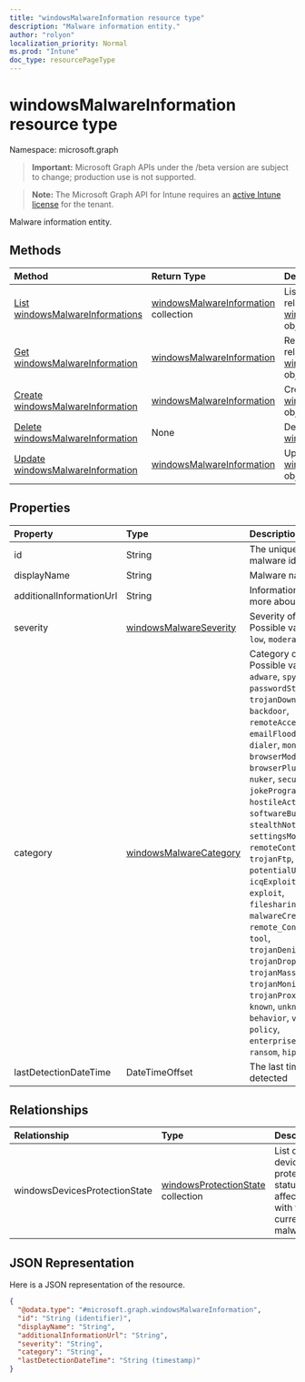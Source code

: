 ```yaml
---
title: "windowsMalwareInformation resource type"
description: "Malware information entity."
author: "rolyon"
localization_priority: Normal
ms.prod: "Intune"
doc_type: resourcePageType
---
```


# windowsMalwareInformation resource type

Namespace: microsoft.graph

> **Important:** Microsoft Graph APIs under the /beta version are subject to change; production use is not supported.

> **Note:** The Microsoft Graph API for Intune requires an [active Intune license](https://go.microsoft.com/fwlink/?linkid=839381) for the tenant.

Malware information entity.

## Methods
|Method|Return Type|Description|
|:---|:---|:---|
|[List windowsMalwareInformations](../api/intune-devices-windowsmalwareinformation-list.md)|[windowsMalwareInformation](../resources/intune-devices-windowsmalwareinformation.md) collection|List properties and relationships of the [windowsMalwareInformation](../resources/intune-devices-windowsmalwareinformation.md) objects.|
|[Get windowsMalwareInformation](../api/intune-devices-windowsmalwareinformation-get.md)|[windowsMalwareInformation](../resources/intune-devices-windowsmalwareinformation.md)|Read properties and relationships of the [windowsMalwareInformation](../resources/intune-devices-windowsmalwareinformation.md) object.|
|[Create windowsMalwareInformation](../api/intune-devices-windowsmalwareinformation-create.md)|[windowsMalwareInformation](../resources/intune-devices-windowsmalwareinformation.md)|Create a new [windowsMalwareInformation](../resources/intune-devices-windowsmalwareinformation.md) object.|
|[Delete windowsMalwareInformation](../api/intune-devices-windowsmalwareinformation-delete.md)|None|Deletes a [windowsMalwareInformation](../resources/intune-devices-windowsmalwareinformation.md).|
|[Update windowsMalwareInformation](../api/intune-devices-windowsmalwareinformation-update.md)|[windowsMalwareInformation](../resources/intune-devices-windowsmalwareinformation.md)|Update the properties of a [windowsMalwareInformation](../resources/intune-devices-windowsmalwareinformation.md) object.|

## Properties
|Property|Type|Description|
|:---|:---|:---|
|id|String|The unique Identifier. This is malware id.|
|displayName|String|Malware name|
|additionalInformationUrl|String|Information URL to learn more about the malware|
|severity|[windowsMalwareSeverity](../resources/intune-devices-windowsmalwareseverity.md)|Severity of the malware. Possible values are: `unknown`, `low`, `moderate`, `high`, `severe`.|
|category|[windowsMalwareCategory](../resources/intune-devices-windowsmalwarecategory.md)|Category of the malware. Possible values are: `invalid`, `adware`, `spyware`, `passwordStealer`, `trojanDownloader`, `worm`, `backdoor`, `remoteAccessTrojan`, `trojan`, `emailFlooder`, `keylogger`, `dialer`, `monitoringSoftware`, `browserModifier`, `cookie`, `browserPlugin`, `aolExploit`, `nuker`, `securityDisabler`, `jokeProgram`, `hostileActiveXControl`, `softwareBundler`, `stealthNotifier`, `settingsModifier`, `toolBar`, `remoteControlSoftware`, `trojanFtp`, `potentialUnwantedSoftware`, `icqExploit`, `trojanTelnet`, `exploit`, `filesharingProgram`, `malwareCreationTool`, `remote_Control_Software`, `tool`, `trojanDenialOfService`, `trojanDropper`, `trojanMassMailer`, `trojanMonitoringSoftware`, `trojanProxyServer`, `virus`, `known`, `unknown`, `spp`, `behavior`, `vulnerability`, `policy`, `enterpriseUnwantedSoftware`, `ransom`, `hipsRule`.|
|lastDetectionDateTime|DateTimeOffset|The last time the malware is detected|

## Relationships
|Relationship|Type|Description|
|:---|:---|:---|
|windowsDevicesProtectionState|[windowsProtectionState](../resources/intune-devices-windowsprotectionstate.md) collection|List of devices' protection status affected with the current malware|

## JSON Representation
Here is a JSON representation of the resource.
<!-- {
  "blockType": "resource",
  "keyProperty": "id",
  "@odata.type": "microsoft.graph.windowsMalwareInformation"
}
-->
``` json
{
  "@odata.type": "#microsoft.graph.windowsMalwareInformation",
  "id": "String (identifier)",
  "displayName": "String",
  "additionalInformationUrl": "String",
  "severity": "String",
  "category": "String",
  "lastDetectionDateTime": "String (timestamp)"
}
```



